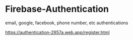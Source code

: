 # Firebase-Authentication
email, google, facebook, phone number, etc authentications 

https://authentication-2957a.web.app/register.html


